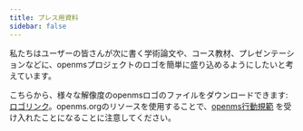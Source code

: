 ```yaml
---
title: プレス用資料
sidebar: false
---
```


私たちはユーザーの皆さんが次に書く学術論文や、コース教材、プレゼンテーションなどに、openmsプロジェクトのロゴを簡単に盛り込めるようにしたいと考えています。

こちらから、様々な解像度のopenmsロゴのファイルをダウンロードできます: [ロゴリンク](https://github.com/openms/openms/tree/main/branding/logo)。openms.orgのリソースを使用することで、[openms行動規範](/code-of-conduct) を受け入れたことになることに注意してください。
